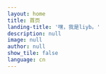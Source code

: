 ```yaml
---
layout: home
title: 首页
landing-title: '嘿，我是liyb。'
description: null
image: null
author: null
show_tile: false
language: cn
---
```


